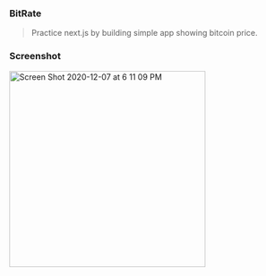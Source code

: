 ### BitRate

> Practice next.js by building simple app showing bitcoin price.

### Screenshot

<img width="350" alt="Screen Shot 2020-12-07 at 6 11 09 PM" src="https://user-images.githubusercontent.com/55128990/101332967-5b7dac00-38b9-11eb-91b0-0d03f331eca3.png"/>
